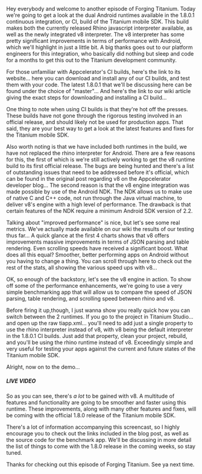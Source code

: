Hey everybody and welcome to another episode of Forging Titanium. Today we're going to get a look at the dual Android runtimes available in the 1.8.0.1 continuous integration, or CI, build of the Titanium mobile SDK. This build makes both the currently released Rhino javascript interpreter available, as well as the newly integrated v8 interpreter. The v8 interpreter has some pretty significant improvements in terms of performance with Android, which we'll highlight in just a little bit. A big thanks goes out to our platform engineers for this integration, who basically did nothing but sleep and code for a months to get this out to the Titanium development community.For those unfamiliar with Appcelerator's CI builds, here's the link to its website... here you can download and install any of our CI builds, and test them with your code. The latest 1.8.0.1 that we'll be discussing here can be found under the choice of "master"... And here's the link to our wiki article giving the exact steps for downloading and installing a CI build...One thing to note when using CI builds is that they're hot off the presses. These builds have not gone through the rigorous testing involved in an official release, and should likely not be used for production apps. That said, they are your best way to get a look at the latest features and fixes for the Titanium mobile SDK.Also worth noting is that we have included both runtimes in the build, we have not replaced the rhino interpreter for Android. There are a few reasons for this, the first of which is we're still actively working to get the v8 runtime build to its first official release. The bugs are being hunted and there's a list of outstanding issues that need to be addressed before it's official, which can be found in the original post regarding v8 on the Appcelerator developer blog...  The second reason is that the v8 engine integration was made possible by use of the Android NDK. The NDK allows us to make use of native C and C++ code, not run through the Java virtual machine, to deliver v8's engine with a high level of performance. The drawback is that certain features of the NDK require a minimum Android SDK version of 2.2. Talking about "improved performance" is nice, but let's see some real metrics. We've actually made available on our wiki the results of our testing thus far... A quick glance at the first 4 charts shows that v8 offers improvements massive improvements in terms of JSON parsing and table rendering. Even scrolling speeds have received a significant boost. What does all this equal? Smoother, better performing apps on Android without you having to change a thing. You can scroll through here to check out the rest of the stats, all showing the various speed ups with v8...OK, so enough of the backstory, let's see the v8 engine in action. To show off some of the performance enhancements, we're going to use a very simple benchmarking app that will allow us to compare the speed of JSON parsing, table rendering, and scrolling speed between rhino and v8. Before firing it up,though, I just wanna show you really quick how you can switch between the 2 runtimes. If you go to the project in Titanium Studio... and open up the raw tiapp.xml... you'll need to add just a single property to use the rhino interpreter instead of v8, with v8 being the default interpreter in the 1.8.0.1 CI builds. Just add that property, clean your project, rebuild, and you'll be using the rhino runtime instead of v8. Exceedingly simple and very useful for testing your apps against the current and future states of the Titanium mobile SDK.Alright, now on to the demo...##### LIVE VIDEO #####So as you can see, there's _a lot_ to be gained with v8. A multitude of features and functionality are going to be smoother and faster using this runtime. These improvements, along with many other features and fixes, will be coming with the official 1.8.0 release of the Titanium mobile SDK.There's a lot of information accompanying this screencast, so I highly encourage you to check out the links included in the blog post, as well as the source code for the benchmark app. We'll be discussing in more detail the list of things to come with the 1.8.0 release in the coming weeks, so stay tuned. Thanks for checking out this episode of Forging Titanium. See ya next time.
